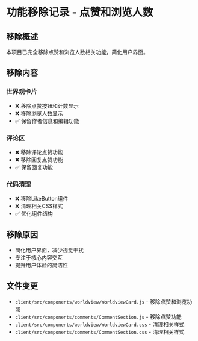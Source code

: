 # 功能移除记录 - 点赞和浏览人数

## 移除概述
本项目已完全移除点赞和浏览人数相关功能，简化用户界面。

## 移除内容

### 世界观卡片
- ❌ 移除点赞按钮和计数显示
- ❌ 移除浏览人数显示
- ✅ 保留作者信息和编辑功能

### 评论区
- ❌ 移除评论点赞功能
- ❌ 移除回复点赞功能
- ✅ 保留回复功能

### 代码清理
- ❌ 移除LikeButton组件
- ❌ 清理相关CSS样式
- ✅ 优化组件结构

## 移除原因
- 简化用户界面，减少视觉干扰
- 专注于核心内容交互
- 提升用户体验的简洁性

## 文件变更
- `client/src/components/worldview/WorldviewCard.js` - 移除点赞和浏览功能
- `client/src/components/comments/CommentSection.js` - 移除点赞功能
- `client/src/components/worldview/WorldviewCard.css` - 清理相关样式
- `client/src/components/comments/CommentSection.css` - 清理相关样式